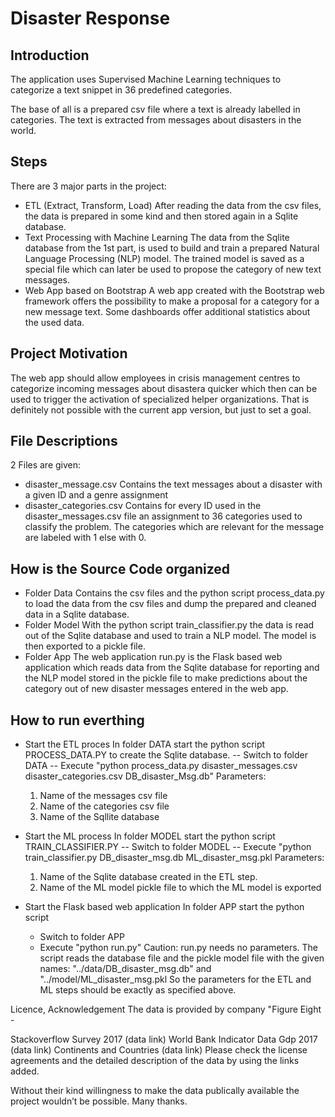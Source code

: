 # Disaster Response 

## Introduction

The application uses Supervised Machine Learning techniques to categorize a text snippet in 36 predefined categories. 

The base of all is a prepared csv file where a text is already labelled in categories. The text is extracted from messages about disasters in the world. 

## Steps
There are 3 major parts in the project: 
- ETL (Extract, Transform, Load)
  After reading the data from the csv files, the data is prepared in some kind and then stored again in a Sqlite database. 
- Text Processing with Machine Learning 
  The data from the Sqlite database from the 1st part, is used to build and train a prepared Natural Language Processing (NLP) model. 
  The trained model is saved as a special file which can later be used to propose the category of new text messages.
- Web App based on Bootstrap
  A web app created with the Bootstrap web framework offers the possibility to make a proposal for a category for a new message text. 
  Some dashboards offer additional statistics about the used data.

## Project Motivation
The web app should allow employees in crisis management centres to categorize incoming messages about disastera quicker which then can be used to trigger the activation of specialized helper organizations. 
That is definitely not possible with the current app version, but just to set a goal. 

## File Descriptions
2 Files are given:
- disaster_message.csv
  Contains the text messages about a disaster with a given ID and a genre assignment
- disaster_categories.csv 
  Contains for every ID used in the disaster_messages.csv file an assignment to 36 categories used to classify the problem. 
  The categories which are relevant for the message are labeled with 1 else with 0. 
  
## How is the Source Code organized
- Folder Data
  Contains the csv files and the python script process_data.py to load the data from the csv files and 
  dump the prepared and cleaned data in a Sqlite database.
- Folder Model
  With the python script train_classifier.py the data is read out of the Sqlite database and used to train a NLP model. 
  The model is then exported to a pickle file.
- Folder App
  The web application run.py is the Flask based web application which reads data from the Sqlite database for reporting and
  the NLP model stored in the pickle file to make predictions about the category out of new disaster messages entered in the web app. 
  
## How to run everthing
- Start the ETL proces 
  In folder DATA start the python script PROCESS_DATA.PY to create the Sqlite database.
  -- Switch to folder DATA 
  -- Execute "python process_data.py disaster_messages.csv disaster_categories.csv DB_disaster_Msg.db"
     Parameters: 
     1. Name of the messages csv file
     2. Name of the categories csv file
     3. Name of the Sqllite database
- Start the ML process
  In folder MODEL start the python script TRAIN_CLASSIFIER.PY 
  -- Switch to folder MODEL
  -- Execute "python train_classifier.py DB_disaster_msg.db ML_disaster_msg.pkl
     Parameters:
     1. Name of the Sqlite database created in the ETL step. 
     2. Name of the ML model pickle file to which the ML model is exported

- Start the Flask based web application 
  In folder APP start the python script 
  - Switch to folder APP
  - Execute "python run.py" 
    Caution: run.py needs no parameters. The script reads the database file and the pickle model file 
    with the given names: "../data/DB_disaster_msg.db" and "../model/ML_disaster_msg.pkl
    So the parameters for the ETL and ML steps should be exactly as specified above.

Licence, Acknowledgement
The data is provided by company "Figure Eight - 

Stackoverflow Survey 2017 (data link)
World Bank Indicator Data Gdp 2017 (data link)
Continents and Countries (data link)
Please check the license agreements and the detailed description of the data by using the links added.

Without their kind willingness to make the data publically available the project wouldn’t be possible. Many thanks.
